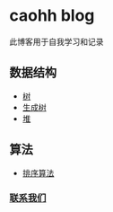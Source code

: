 # caohh blog
此博客用于自我学习和记录

## 数据结构
* [树](/blog/datastruct/tree/)
* [生成树](/blog/datastruct/spanningtree/)
* [堆](/blog/datastruct/heap/)

## 算法
* [排序算法](/blog/algorithm/sort/)

### [联系我们](/blog/contact/)